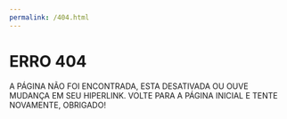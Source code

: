 ```yaml
---
permalink: /404.html
---
```


# ERRO 404

A PÁGINA NÃO FOI ENCONTRADA, ESTA DESATIVADA OU OUVE MUDANÇA EM SEU HIPERLINK. VOLTE PARA A PÁGINA INICIAL E TENTE NOVAMENTE, OBRIGADO!
